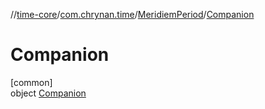 //[time-core](../../../../index.md)/[com.chrynan.time](../../index.md)/[MeridiemPeriod](../index.md)/[Companion](index.md)

# Companion

[common]\
object [Companion](index.md)

